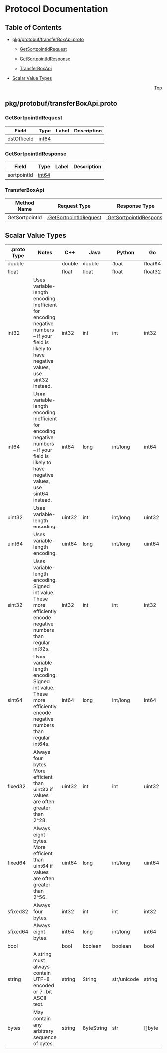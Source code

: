 # Protocol Documentation
<a name="top"></a>

## Table of Contents

- [pkg/protobuf/transferBoxApi.proto](#pkg/protobuf/transferBoxApi.proto)
    - [GetSortpointIdRequest](#.GetSortpointIdRequest)
    - [GetSortpointIdResponse](#.GetSortpointIdResponse)
  
    - [TransferBoxApi](#.TransferBoxApi)
  
- [Scalar Value Types](#scalar-value-types)



<a name="pkg/protobuf/transferBoxApi.proto"></a>
<p align="right"><a href="#top">Top</a></p>

## pkg/protobuf/transferBoxApi.proto



<a name=".GetSortpointIdRequest"></a>

### GetSortpointIdRequest



| Field | Type | Label | Description |
| ----- | ---- | ----- | ----------- |
| dstOfficeId | [int64](#int64) |  |  |






<a name=".GetSortpointIdResponse"></a>

### GetSortpointIdResponse



| Field | Type | Label | Description |
| ----- | ---- | ----- | ----------- |
| sortpointId | [int64](#int64) |  |  |





 

 

 


<a name=".TransferBoxApi"></a>

### TransferBoxApi


| Method Name | Request Type | Response Type | Description |
| ----------- | ------------ | ------------- | ------------|
| GetSortpointId | [.GetSortpointIdRequest](#GetSortpointIdRequest) | [.GetSortpointIdResponse](#GetSortpointIdResponse) |  |

 



## Scalar Value Types

| .proto Type | Notes | C++ | Java | Python | Go | C# | PHP | Ruby |
| ----------- | ----- | --- | ---- | ------ | -- | -- | --- | ---- |
| <a name="double" /> double |  | double | double | float | float64 | double | float | Float |
| <a name="float" /> float |  | float | float | float | float32 | float | float | Float |
| <a name="int32" /> int32 | Uses variable-length encoding. Inefficient for encoding negative numbers – if your field is likely to have negative values, use sint32 instead. | int32 | int | int | int32 | int | integer | Bignum or Fixnum (as required) |
| <a name="int64" /> int64 | Uses variable-length encoding. Inefficient for encoding negative numbers – if your field is likely to have negative values, use sint64 instead. | int64 | long | int/long | int64 | long | integer/string | Bignum |
| <a name="uint32" /> uint32 | Uses variable-length encoding. | uint32 | int | int/long | uint32 | uint | integer | Bignum or Fixnum (as required) |
| <a name="uint64" /> uint64 | Uses variable-length encoding. | uint64 | long | int/long | uint64 | ulong | integer/string | Bignum or Fixnum (as required) |
| <a name="sint32" /> sint32 | Uses variable-length encoding. Signed int value. These more efficiently encode negative numbers than regular int32s. | int32 | int | int | int32 | int | integer | Bignum or Fixnum (as required) |
| <a name="sint64" /> sint64 | Uses variable-length encoding. Signed int value. These more efficiently encode negative numbers than regular int64s. | int64 | long | int/long | int64 | long | integer/string | Bignum |
| <a name="fixed32" /> fixed32 | Always four bytes. More efficient than uint32 if values are often greater than 2^28. | uint32 | int | int | uint32 | uint | integer | Bignum or Fixnum (as required) |
| <a name="fixed64" /> fixed64 | Always eight bytes. More efficient than uint64 if values are often greater than 2^56. | uint64 | long | int/long | uint64 | ulong | integer/string | Bignum |
| <a name="sfixed32" /> sfixed32 | Always four bytes. | int32 | int | int | int32 | int | integer | Bignum or Fixnum (as required) |
| <a name="sfixed64" /> sfixed64 | Always eight bytes. | int64 | long | int/long | int64 | long | integer/string | Bignum |
| <a name="bool" /> bool |  | bool | boolean | boolean | bool | bool | boolean | TrueClass/FalseClass |
| <a name="string" /> string | A string must always contain UTF-8 encoded or 7-bit ASCII text. | string | String | str/unicode | string | string | string | String (UTF-8) |
| <a name="bytes" /> bytes | May contain any arbitrary sequence of bytes. | string | ByteString | str | []byte | ByteString | string | String (ASCII-8BIT) |

